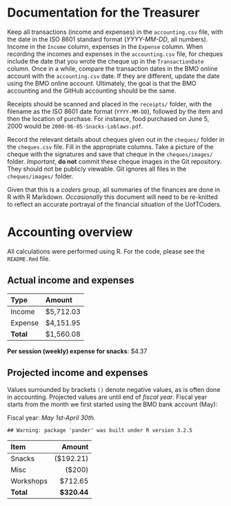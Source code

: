 
Documentation for the Treasurer
===============================

Keep all transactions (income and expenses) in the `accounting.csv` file, with the date in the ISO 8601 standard format (*YYYY-MM-DD*, all numbers). Income in the `Income` column, expenses in the `Expense` column. When recording the incomes and expenses in the `accounting.csv` file, for cheques include the date that you wrote the cheque up in the `TransactionDate` column. Once in a while, compare the transaction dates in the BMO online account with the `accounting.csv` date. If they are different, update the date using the BMO online account. Ultimately, the goal is that the BMO accounting and the GitHub accounting should be the same.

Receipts should be scanned and placed in the `receipts/` folder, with the filename as the ISO 8601 date format (`YYYY-MM-DD`), followed by the item and then the location of purchase. For instance, food purchased on June 5, 2000 would be `2000-06-05-Snacks-Loblaws.pdf`.

Record the relevant details about cheques given out in the `cheques/` folder in the `cheques.csv` file. Fill in the appropriate columns. Take a picture of the cheque with the signatures and save that cheque in the `cheques/images/` folder. *Important*, **do not** commit these cheque images in the Git repository. They should not be publicly viewable. Git ignores all files in the `cheques/images/` folder.

Given that this is a *coders* group, all summaries of the finances are done in R with R Markdown. *Occasionally* this document will need to be re-knitted to reflect an accurate portrayal of the financial situation of the UofTCoders.

Accounting overview
===================

All calculations were performed using R. For the code, please see the `README.Rmd` file.

Actual income and expenses
--------------------------

| Type      | Amount    |
|:----------|:----------|
| Income    | $5,712.03 |
| Expense   | $4,151.95 |
| **Total** | $1,560.08 |

**Per session (weekly) expense for snacks**: $4.37

Projected income and expenses
-----------------------------

Values surrounded by brackets `()` denote negative values, as is often done in accounting. Projected values are until end of *fiscal year*. Fiscal year starts from the month we first started using the BMO bank account (May):

Fiscal year: *May 1st-April 30th.*

    ## Warning: package 'pander' was built under R version 3.2.5

| Item      |       Amount|
|:----------|------------:|
| Snacks    |    ($192.21)|
| Misc      |       ($200)|
| Workshops |      $712.65|
| **Total** |  **$320.44**|
